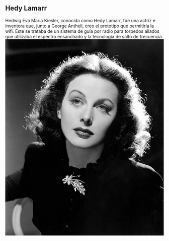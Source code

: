 ## Hedy Lamarr
Hedwig Eva Maria Kiesler, conocida como Hedy Lamarr, fue una actriz e inventora que, junto a George Antheil, creo el prototipo que permitiría la wifi. Este se trataba de un sistema de guía por radio para torpedos aliados que utilizaba el espectro ensanchado y la tecnología de salto de frecuencia.
![image](/Imagenes/Hedy.jpg)

